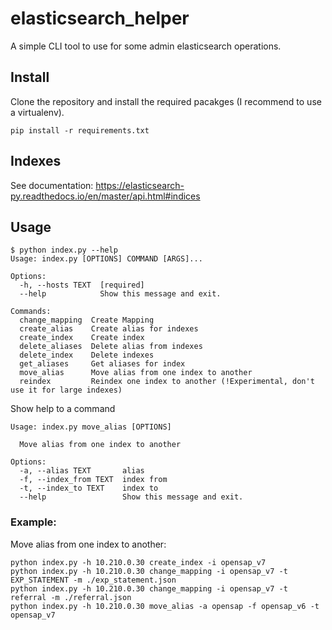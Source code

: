 # elasticsearch_helper

A simple CLI tool to use for some admin elasticsearch operations.

## Install
Clone the repository and install the required pacakges (I recommend to use a virtualenv).
```
pip install -r requirements.txt
```

## Indexes
See documentation:
https://elasticsearch-py.readthedocs.io/en/master/api.html#indices

## Usage
```
$ python index.py --help
Usage: index.py [OPTIONS] COMMAND [ARGS]...

Options:
  -h, --hosts TEXT  [required]
  --help            Show this message and exit.

Commands:
  change_mapping  Create Mapping
  create_alias    Create alias for indexes
  create_index    Create index
  delete_aliases  Delete alias from indexes
  delete_index    Delete indexes
  get_aliases     Get aliases for index
  move_alias      Move alias from one index to another
  reindex         Reindex one index to another (!Experimental, don't use it for large indexes)
```

Show help to a command
```
Usage: index.py move_alias [OPTIONS]

  Move alias from one index to another

Options:
  -a, --alias TEXT       alias
  -f, --index_from TEXT  index from
  -t, --index_to TEXT    index to
  --help                 Show this message and exit.
```

### Example:
Move alias from one index to another:
```
python index.py -h 10.210.0.30 create_index -i opensap_v7
python index.py -h 10.210.0.30 change_mapping -i opensap_v7 -t EXP_STATEMENT -m ./exp_statement.json
python index.py -h 10.210.0.30 change_mapping -i opensap_v7 -t referral -m ./referral.json
python index.py -h 10.210.0.30 move_alias -a opensap -f opensap_v6 -t opensap_v7
```
